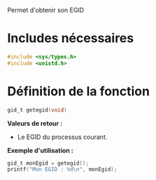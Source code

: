 Permet d'obtenir son EGID

# Includes nécessaires 
```c
#include <sys/types.h>
#include <unistd.h>
```

# Définition de la fonction
```c
gid_t getegid(void)
```



**Valeurs de retour :**
- Le EGID du processus courant.

**Exemple d'utilisation :**
```c
gid_t monEgid = getegid();
printf("Mon EGID : %d\n", monEgid);
```

